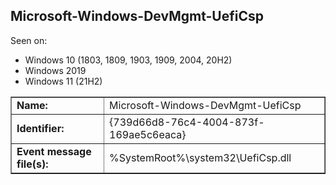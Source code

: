 ## Microsoft-Windows-DevMgmt-UefiCsp

Seen on:
* Windows 10 (1803, 1809, 1903, 1909, 2004, 20H2)
* Windows 2019
* Windows 11 (21H2)

<table border="1" class="docutils">
  <tbody>
    <tr>
      <td><b>Name:</b></td>
      <td>Microsoft-Windows-DevMgmt-UefiCsp</td>
    </tr>
    <tr>
      <td><b>Identifier:</b></td>
      <td>{739d66d8-76c4-4004-873f-169ae5c6eaca}</td>
    </tr>
    <tr>
      <td><b>Event message file(s):</b></td>
      <td>%SystemRoot%\system32\UefiCsp.dll</td>
    </tr>
  </tbody>
</table>

&nbsp;

